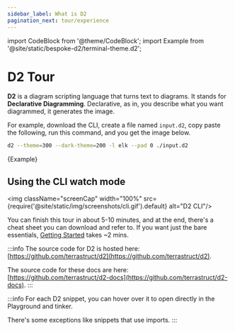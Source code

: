 ```yaml
---
sidebar_label: What is D2
pagination_next: tour/experience
---
```

import CodeBlock from '@theme/CodeBlock';
import Example from '@site/static/bespoke-d2/terminal-theme.d2';

# D2 Tour

**D2** is a diagram scripting language that turns text to diagrams. It stands for
**Declarative Diagramming**. Declarative, as in, you describe what you want diagrammed, it
generates the image.

For example, download the CLI, create a file named `input.d2`, copy paste the following,
run this command, and you get the image below.

```sh
d2 --theme=300 --dark-theme=200 -l elk --pad 0 ./input.d2
```

<div style={{width: "100%"}} className="embedSVG" dangerouslySetInnerHTML={{__html: require('@site/static/img/generated/terminal-theme.svg2')}}></div>

<CodeBlock className="language-d2">
    {Example}
</CodeBlock>

## Using the CLI watch mode

<img className="screenCap" width="100%" src={require('@site/static/img/screenshots/cli.gif').default}
alt="D2 CLI"/>

You can finish this tour in about 5-10 minutes, and at the end, there's a cheat sheet you
can download and refer to. If you want just the bare essentials, <a
href="/tour/hello-world">Getting Started</a> takes
~2 mins.

:::info
The source code for D2 is hosted here:
[https://github.com/terrastruct/d2](https://github.com/terrastruct/d2).

The source code for these docs are here:
[https://github.com/terrastruct/d2-docs](https://github.com/terrastruct/d2-docs).
:::

:::info
For each D2 snippet, you can hover over it to open directly in the Playground and tinker.

There's some exceptions like snippets that use imports.
:::
